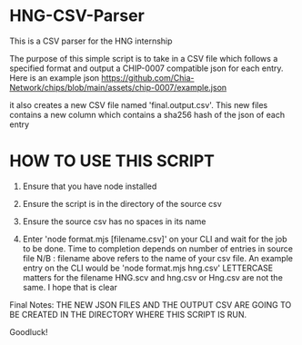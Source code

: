 # HNG-CSV-Parser

This is a CSV parser for the HNG internship

The purpose of this simple script is to take in a CSV file which follows a specified format and output a CHIP-0007 compatible json for each entry. Here is an example json https://github.com/Chia-Network/chips/blob/main/assets/chip-0007/example.json

it also creates a new CSV file named 'final.output.csv'. This new files contains a new column which contains a sha256 hash of the json of each entry

# HOW TO USE THIS SCRIPT

1. Ensure that you have node installed
2. Ensure the script is in the directory of the source csv
3. Ensure the source csv has no spaces in its name

4. Enter 'node format.mjs [filename.csv]' on your CLI and wait for the job to be done.
   Time to completion depends on number of entries in source file
   N/B : filename above refers to the name of your csv file.
   An example entry on the CLI would be 'node format.mjs hng.csv'
   LETTERCASE matters for the filename HNG.scv and hng.csv or Hng.csv are not the same. I hope that is clear

Final Notes: THE NEW JSON FILES AND THE OUTPUT CSV ARE GOING TO BE CREATED IN THE DIRECTORY WHERE THIS SCRIPT IS RUN.

Goodluck!
